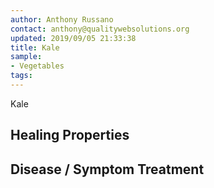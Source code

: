 ```yaml
---
author: Anthony Russano
contact: anthony@qualitywebsolutions.org
updated: 2019/09/05 21:33:38
title: Kale
sample:
- Vegetables
tags:
---
```

Kale

## Healing Properties

## Disease / Symptom Treatment

[^1]: **Title:** <br>**Author(s):**  <br>**Institution(s):** <br>**Publication:** <i> </i><br>**Date:** <br>**Abstract:** <i> </i><br>**Link:** []()<br>**Citations:**   